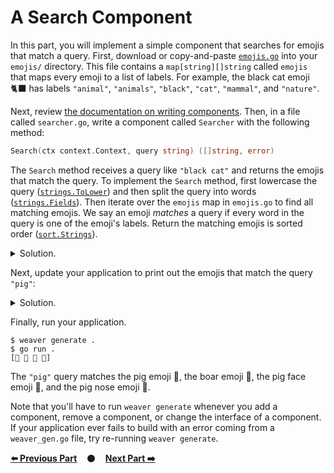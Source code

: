 # A Search Component

In this part, you will implement a simple component that searches for emojis
that match a query. First, download or copy-and-paste [`emojis.go`](emojis.go)
into your `emojis/` directory. This file contains a `map[string][]string` called
`emojis` that maps every emoji to a list of labels. For example, the black cat
emoji 🐈‍⬛ has labels `"animal"`, `"animals"`, `"black"`, `"cat"`,
`"mammal"`, and `"nature"`.

Next, review [the documentation on writing components][writing_components].
Then, in a file called `searcher.go`, write a component called `Searcher` with
the following method:

```go
Search(ctx context.Context, query string) ([]string, error)
```

The `Search` method receives a query like `"black cat"` and returns the emojis
that match the query. To implement the `Search` method, first lowercase the
query ([`strings.ToLower`](https://pkg.go.dev/strings#ToLower)) and then split
the query into words ([`strings.Fields`](https://pkg.go.dev/strings#Fields)).
Then iterate over the `emojis` map in `emojis.go` to find all matching emojis.
We say an emoji *matches* a query if every word in the query is one of the
emoji's labels. Return the matching emojis is sorted order
([`sort.Strings`](https://pkg.go.dev/sort#Strings)).

<details>
<summary>Solution.</summary>

https://github.com/ServiceWeaver/workshops/blob/5b26ed2f334b061315b49320cf9ee04fc0e009e3/02/searcher.go#L15-L68
</details>

Next, update your application to print out the emojis that match the query
`"pig"`:

<details>
<summary>Solution.</summary>

https://github.com/ServiceWeaver/workshops/blob/5b26ed2f334b061315b49320cf9ee04fc0e009e3/02/main.go#L30-L44
</details>

Finally, run your application.

```
$ weaver generate .
$ go run .
[🐖 🐗 🐷 🐽]
```

The `"pig"` query matches the pig emoji 🐖, the boar emoji 🐗, the pig face
emoji 🐷, and the pig nose emoji 🐽.

Note that you'll have to run `weaver generate` whenever you add a component,
remove a component, or change the interface of a component. If your application
ever fails to build with an error coming from a `weaver_gen.go` file, try
re-running `weaver generate`.

[**:arrow_left: Previous Part**](../01)
&nbsp;&nbsp;&nbsp;:black_circle:&nbsp;&nbsp;&nbsp;
[**Next Part :arrow_right:**](../03)

[fundamental_theorem]: https://en.wikipedia.org/wiki/Fundamental_theorem_of_arithmetic
[trial_division]: https://en.wikipedia.org/wiki/Trial_division
[writing_components]: https://serviceweaver.dev/docs.html#step-by-step-tutorial-multiple-components
